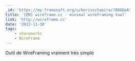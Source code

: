 ```yaml
---
_id: 'https://my.framasoft.org/u/borisschapira/?B8GDpA'
title: '[EN] wireframe.cc - minimal wireframing tool'
link: 'http://wireframe.cc'
date: '2012-11-30'
tags:
    - sharemarks
    - WireFrame
---
```


<div class="markdown"><p>Outil de WireFraming vraiment très simple
</p></div>

